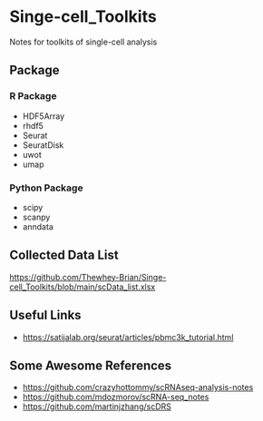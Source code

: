 # Singe-cell_Toolkits
Notes for toolkits of single-cell analysis

## Package
### R Package
* HDF5Array
* rhdf5
* Seurat
* SeuratDisk
* uwot
* umap
### Python Package
* scipy
* scanpy
* anndata

## Collected Data List
https://github.com/Thewhey-Brian/Singe-cell_Toolkits/blob/main/scData_list.xlsx

## Useful Links
* https://satijalab.org/seurat/articles/pbmc3k_tutorial.html

## Some Awesome References
* https://github.com/crazyhottommy/scRNAseq-analysis-notes
* https://github.com/mdozmorov/scRNA-seq_notes
* https://github.com/martinjzhang/scDRS
